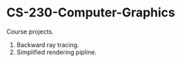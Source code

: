 # CS-230-Computer-Graphics
Course projects.
1. Backward ray tracing.
2. Simplified rendering pipline.

